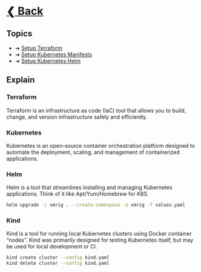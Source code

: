 # [❮ Back](../README.md)

## Topics

* ➔ [Setup Terraform](./terraform)
* ➔ [Setup Kubernetes Manifests](./kubernetes/manifests)
* ➔ [Setup Kubernetes Helm](./kubernetes/helm)

## Explain

### Terraform

Terraform is an infrastructure as code (IaC) tool that allows you to build, change, and version infrastructure safely and efficiently.

### Kubernetes

Kubernetes is an open-source container orchestration platform designed to automate the deployment, scaling, and management of containerized applications.

### Helm

Helm is a tool that streamlines installing and managing Kubernetes applications. Think of it like Apt/Yum/Homebrew for K8S.

```bash
helm upgrade -i xmrig . --create-namespace -n xmrig -f values.yaml
```

### Kind

Kind is a tool for running local Kubernetes clusters using Docker container “nodes”. Kind was primarily designed for testing Kubernetes itself, but may be used for local development or CI.

```bash
kind create cluster --config kind.yaml
kind delete cluster --config kind.yaml
```
